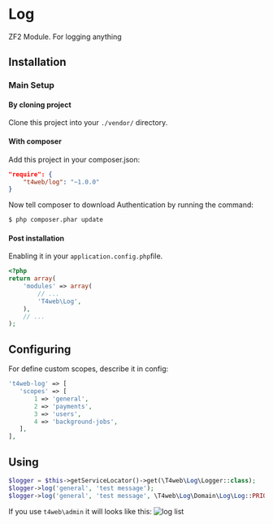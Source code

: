 # Log
ZF2 Module. For logging anything

Installation
------------
### Main Setup

#### By cloning project

Clone this project into your `./vendor/` directory.

#### With composer

Add this project in your composer.json:

```json
"require": {
    "t4web/log": "~1.0.0"
}
```

Now tell composer to download Authentication by running the command:

```bash
$ php composer.phar update
```

#### Post installation

Enabling it in your `application.config.php`file.

```php
<?php
return array(
    'modules' => array(
        // ...
        'T4web\Log',
    ),
    // ...
);
```

Configuring
------------
For define custom scopes, describe it in config:

```php
't4web-log' => [
   'scopes' => [
       1 => 'general',
       2 => 'payments',
       3 => 'users',
       4 => 'background-jobs',
   ],
],
```

Using
------------
```php
$logger = $this->getServiceLocator()->get(\T4web\Log\Logger::class);
$logger->log('general', 'test message');
$logger->log('general', 'test message', \T4web\Log\Domain\Log\Log::PRIORITY_ERR, ['file' => __FILE__, 'line' => __LINE__]);
```

If you use `t4web\admin` it will looks like this:
![log list](http://teamforweb.com/var/admin-log-1.jpg)